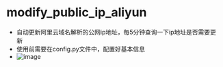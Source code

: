 # modify_public_ip_aliyun
- 自动更新阿里云域名解析的公网ip地址，每5分钟查询一下ip地址是否需要更新
- 使用前需要在config.py文件中，配置好基本信息
- ![image](https://github.com/user-attachments/assets/8746c945-6b31-4050-b3cc-03d08b5d429d)
